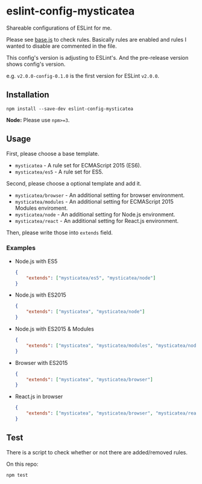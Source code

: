 # eslint-config-mysticatea

Shareable configurations of ESLint for me.

Please see [base.js](./base.js) to check rules.
Basically rules are enabled and rules I wanted to disable are commented in the file.

This config's version is adjusting to ESLint's.
And the pre-release version shows config's version.

e.g. `v2.0.0-config-0.1.0` is the first version for ESLint `v2.0.0`.

## Installation

```
npm install --save-dev eslint-config-mysticatea
```

**Node:** Please use `npm>=3`.

## Usage

First, please choose a base template.

- `mysticatea` - A rule set for ECMAScript 2015 (ES6).
- `mysticatea/es5` - A rule set for ES5.

Second, please choose a optional template and add it.

- `mysticatea/browser` - An additional setting for browser environment.
- `mysticatea/modules` - An additional setting for ECMAScript 2015 Modules enviroment.
- `mysticatea/node` - An additional setting for Node.js environment.
- `mysticatea/react` - An additional setting for React.js environment.

Then, please write those into `extends` field.

### Examples

- Node.js with ES5

  ```json
  {
      "extends": ["mysticatea/es5", "mysticatea/node"]
  }
  ```

- Node.js with ES2015

  ```json
  {
      "extends": ["mysticatea", "mysticatea/node"]
  }
  ```

- Node.js with ES2015 & Modules

  ```json
  {
      "extends": ["mysticatea", "mysticatea/modules", "mysticatea/node"]
  }
  ```

- Browser with ES2015

  ```json
  {
      "extends": ["mysticatea", "mysticatea/browser"]
  }
  ```

- React.js in browser

  ```json
  {
      "extends": ["mysticatea", "mysticatea/browser", "mysticatea/react"]
  }
  ```

## Test

There is a script to check whether or not there are added/removed rules.

On this repo:

```
npm test
```
